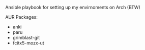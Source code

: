 Ansible playbook for setting up my envirnoments on Arch (BTW)

AUR Packages:

- anki
- paru
- grimblast-git
- fcitx5-mozx-ut
